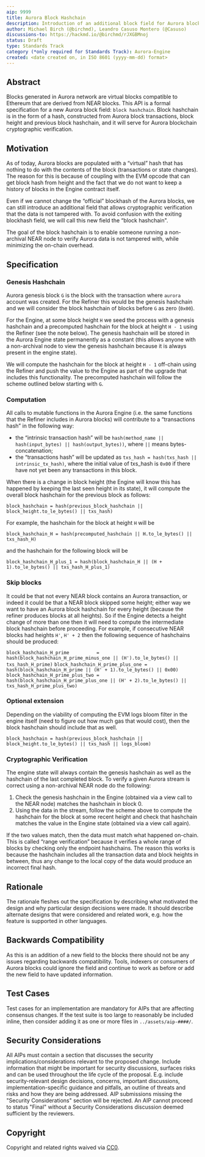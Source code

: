 ```yaml
---
aip: 9999
title: Aurora Block Hashchain
description: Introduction of an additional block field for Aurora blockchain cryptographic verification.
author: Michael Birch (@birchmd), Leandro Casuso Montero (@Casuso)
discussions-to: https://hackmd.io/@birchmd/rJXGBMnoj
status: Draft
type: Standards Track
category (*only required for Standards Track): Aurora-Engine
created: <date created on, in ISO 8601 (yyyy-mm-dd) format>
---
```


## Abstract

Blocks generated in Aurora network are virtual blocks compatible to Ethereum that are derived from NEAR blocks. This API is a formal specification for a new Aurora block field: `block hashchain`. Block hashchain is in the form of a hash, constructed from Aurora block transactions, block height and previous block hashchain, and it will serve for Aurora blockchain cryptographic verification.

## Motivation

As of today, Aurora blocks are populated with a “virtual” hash that has nothing to do with the contents of the block (transactions or state changes). The reason for this is because of coupling with the EVM opcode that can get block hash from height and the fact that we do not want to keep a history of blocks in the Engine contract itself.

Even if we cannot change the “official” blockhash of the Aurora blocks, we can still introduce an additional field that allows cryptographic verification that the data is not tampered with. To avoid confusion with the exiting blockhash field, we will call this new field the “block hashchain".

The goal of the block hashchain is to enable someone running a non-archival NEAR node to verify Aurora data is not tampered with, while minimizing the on-chain overhead.

## Specification

### Genesis Hashchain

Aurora genesis block `G` is the block with the transaction where `aurora` account was created. For the Refiner this would be the genesis hashchain and we will consider the block hashchain of blocks before `G` as zero (`0x00`). 

For the Engine, at some block height `H` we seed the process with a genesis hashchain and a precomputed hashchain for the block at height `H - 1` using the Refiner (see the note below). The genesis hashchain will be stored in the Aurora Engine state permanently as a constant (this allows anyone with a non-archival node to view the genesis hashchain because it is always present in the engine state).

We will compute the hashchain for the block at height `H - 1` off-chain using the Refiner and push the value to the Engine as part of the upgrade that includes this functionality. The precomputed hashchain will follow the scheme outlined below starting with `G`.

### Computation

All calls to mutable functions in the Aurora Engine (i.e. the same functions that the Refiner includes in Aurora blocks) will contribute to a “transactions hash” in the following way:

- the “intrinsic transaction hash” will be `hash(method_name || hash(input_bytes) || hash(output_bytes))`, where `||` means bytes-concatenation;
- the “transactions hash” will be updated as `txs_hash = hash(txs_hash || intrinsic_tx_hash)`, where the initial value of txs_hash is `0x00` if there have not yet been any transactions in this block.

When there is a change in block height (the Engine will know this has happened by keeping the last seen height in its state), it will compute the overall block hashchain for the previous block as follows:

`block_hashchain = hash(previous_block_hashchain || block_height.to_le_bytes() || txs_hash)`

For example, the hashchain for the block at height `H` will be

`block_hashchain_H = hash(precomputed_hashchain || H.to_le_bytes() || txs_hash_H)`

and the hashchain for the following block will be

`block_hashchain_H_plus_1 = hash(block_hashchain_H || (H + 1).to_le_bytes() || txs_hash_H_plus_1)`

### Skip blocks

It could be that not every NEAR block contains an Aurora transaction, or indeed it could be that a NEAR block skipped some height; either way we want to have an Aurora block hashchain for every height (because the refiner produces blocks at all heights). So if the Engine detects a height change of more than one then it will need to compute the intermediate block hashchain before proceeding. For example, if consecutive NEAR blocks had heights `H'`, `H' + 2` then the following sequence of hashchains should be produced:

`block_hashchain_H_prime          = hash(block_hashchain_H_prime_minus_one || (H').to_le_bytes() || txs_hash_H_prime)`
`block_hashchain_H_prime_plus_one = hash(block_hashchain_H_prime || (H' + 1).to_le_bytes() || 0x00)`
`block_hashchain_H_prime_plus_two = hash(block_hashchain_H_prime_plus_one || (H' + 2).to_le_bytes() || txs_hash_H_prime_plus_two)`

### Optional extension

Depending on the viability of computing the EVM logs bloom filter in the engine itself (need to figure out how much gas that would cost), then the block hashchain should include that as well.

`block_hashchain = hash(previous_block_hashchain || block_height.to_le_bytes() || txs_hash || logs_bloom)`

### Cryptographic Verification

The engine state will always contain the genesis hashchain as well as the hashchain of the last completed block. To verify a given Aurora stream is correct using a non-archival NEAR node do the following:

1. Check the genesis hashchain in the Engine (obtained via a view call to the NEAR node) matches the hashchain in block 0.
2. Using the data in the stream, follow the scheme above to compute the hashchain for the block at some recent height and check that hashchain matches the value in the Engine state (obtained via a view call again).

If the two values match, then the data must match what happened on-chain. This is called “range verification” because it verifies a whole range of blocks by checking only the endpoint hashchains. The reason this works is because the hashchain includes all the transaction data and block heights in between, thus any change to the local copy of the data would produce an incorrect final hash.

## Rationale

<!-- TODO: Fill following section -->

The rationale fleshes out the specification by describing what motivated the design and why particular design decisions were made. It should describe alternate designs that were considered and related work, e.g. how the feature is supported in other languages.

## Backwards Compatibility

As this is an addition of a new field to the blocks there should not be any issues regarding backwards compatibility. Tools, indexers or consumers of Aurora blocks could ignore the field and continue to work as before or add the new field to have updated information.

## Test Cases

<!-- TODO: Fill following section -->
<!-- Maybe we can add the following test:
Include as part of the assets the Aurora genesis block 'G' and the next block 'N'.
Add here the result of the txs_hash of 'G' and the hashchain of 'G'.
Add then the result of the txs_hash of 'N' and the hashchain of 'N' using all the info.-->

Test cases for an implementation are mandatory for AIPs that are affecting consensus changes. If the test suite is too large to reasonably be included inline, then consider adding it as one or more files in `../assets/aip-####/`.

## Security Considerations

<!-- TODO: Fill following section -->

All AIPs must contain a section that discusses the security implications/considerations relevant to the proposed change. Include information that might be important for security discussions, surfaces risks and can be used throughout the life cycle of the proposal. E.g. include security-relevant design decisions, concerns, important discussions, implementation-specific guidance and pitfalls, an outline of threats and risks and how they are being addressed. AIP submissions missing the "Security Considerations" section will be rejected. An AIP cannot proceed to status "Final" without a Security Considerations discussion deemed sufficient by the reviewers.

## Copyright

Copyright and related rights waived via [CC0](https://creativecommons.org/publicdomain/zero/1.0/).
